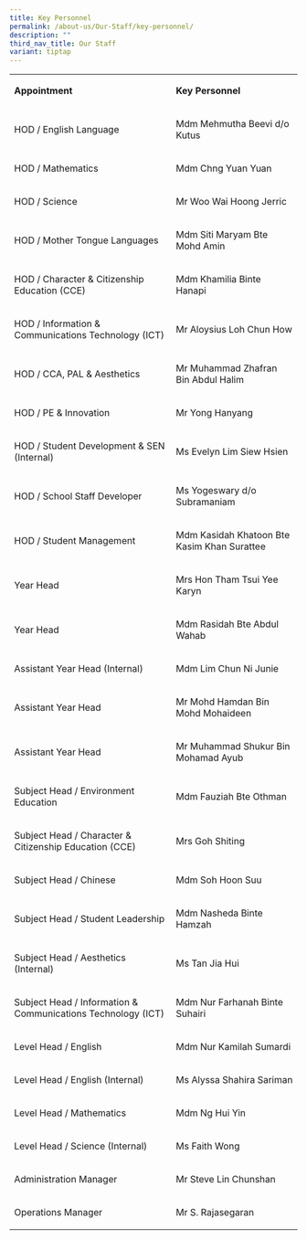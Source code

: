 ```yaml
---
title: Key Personnel
permalink: /about-us/Our-Staff/key-personnel/
description: ""
third_nav_title: Our Staff
variant: tiptap
---
```

<table style="minWidth: 50px">
<colgroup>
<col>
<col>
</colgroup>
<tbody>
<tr>
<td rowspan="1" colspan="1">
<p><strong>Appointment</strong>
</p>
</td>
<td rowspan="1" colspan="1">
<p><strong>Key Personnel</strong>
</p>
</td>
</tr>
<tr>
<td rowspan="1" colspan="1">
<p>HOD / English Language</p>
</td>
<td rowspan="1" colspan="1">
<p>Mdm Mehmutha Beevi d/o Kutus</p>
</td>
</tr>
<tr>
<td rowspan="1" colspan="1">
<p>HOD / Mathematics</p>
</td>
<td rowspan="1" colspan="1">
<p>Mdm Chng Yuan Yuan</p>
</td>
</tr>
<tr>
<td rowspan="1" colspan="1">
<p>HOD / Science</p>
</td>
<td rowspan="1" colspan="1">
<p>Mr Woo Wai Hoong Jerric</p>
</td>
</tr>
<tr>
<td rowspan="1" colspan="1">
<p>HOD / Mother Tongue Languages</p>
</td>
<td rowspan="1" colspan="1">
<p>Mdm Siti Maryam Bte Mohd Amin</p>
</td>
</tr>
<tr>
<td rowspan="1" colspan="1">
<p>HOD / Character &amp; Citizenship Education (CCE)</p>
</td>
<td rowspan="1" colspan="1">
<p>Mdm Khamilia Binte Hanapi</p>
</td>
</tr>
<tr>
<td rowspan="1" colspan="1">
<p>HOD / Information &amp; Communications Technology (ICT)</p>
</td>
<td rowspan="1" colspan="1">
<p>Mr Aloysius Loh Chun How</p>
</td>
</tr>
<tr>
<td rowspan="1" colspan="1">
<p>HOD / CCA, PAL &amp; Aesthetics</p>
</td>
<td rowspan="1" colspan="1">
<p>Mr Muhammad Zhafran Bin Abdul Halim</p>
</td>
</tr>
<tr>
<td rowspan="1" colspan="1">
<p>HOD / PE &amp; Innovation</p>
</td>
<td rowspan="1" colspan="1">
<p>Mr Yong Hanyang</p>
</td>
</tr>
<tr>
<td rowspan="1" colspan="1">
<p>HOD / Student Development &amp; SEN (Internal)</p>
</td>
<td rowspan="1" colspan="1">
<p>Ms Evelyn Lim Siew Hsien</p>
</td>
</tr>
<tr>
<td rowspan="1" colspan="1">
<p>HOD / School Staff Developer</p>
</td>
<td rowspan="1" colspan="1">
<p>Ms Yogeswary d/o Subramaniam</p>
</td>
</tr>
<tr>
<td rowspan="1" colspan="1">
<p>HOD / Student Management</p>
</td>
<td rowspan="1" colspan="1">
<p>Mdm Kasidah Khatoon Bte Kasim Khan Surattee</p>
</td>
</tr>
<tr>
<td rowspan="1" colspan="1">
<p>Year Head</p>
</td>
<td rowspan="1" colspan="1">
<p>Mrs Hon Tham Tsui Yee Karyn</p>
</td>
</tr>
<tr>
<td rowspan="1" colspan="1">
<p>Year Head</p>
</td>
<td rowspan="1" colspan="1">
<p>Mdm Rasidah Bte Abdul Wahab</p>
</td>
</tr>
<tr>
<td rowspan="1" colspan="1">
<p>Assistant Year Head (Internal)</p>
</td>
<td rowspan="1" colspan="1">
<p>Mdm Lim Chun Ni Junie</p>
</td>
</tr>
<tr>
<td rowspan="1" colspan="1">
<p>Assistant Year Head</p>
</td>
<td rowspan="1" colspan="1">
<p>Mr Mohd Hamdan Bin Mohd Mohaideen</p>
</td>
</tr>
<tr>
<td rowspan="1" colspan="1">
<p>Assistant Year Head</p>
</td>
<td rowspan="1" colspan="1">
<p>Mr Muhammad Shukur Bin Mohamad Ayub</p>
</td>
</tr>
<tr>
<td rowspan="1" colspan="1">
<p>Subject Head / Environment Education</p>
</td>
<td rowspan="1" colspan="1">
<p>Mdm Fauziah Bte Othman</p>
</td>
</tr>
<tr>
<td rowspan="1" colspan="1">
<p>Subject Head / Character &amp; Citizenship Education (CCE)</p>
</td>
<td rowspan="1" colspan="1">
<p>Mrs Goh Shiting</p>
</td>
</tr>
<tr>
<td rowspan="1" colspan="1">
<p>Subject Head / Chinese</p>
</td>
<td rowspan="1" colspan="1">
<p>Mdm Soh Hoon Suu</p>
</td>
</tr>
<tr>
<td rowspan="1" colspan="1">
<p>Subject Head / Student Leadership</p>
</td>
<td rowspan="1" colspan="1">
<p>Mdm Nasheda Binte Hamzah</p>
</td>
</tr>
<tr>
<td rowspan="1" colspan="1">
<p>Subject Head / Aesthetics (Internal)</p>
</td>
<td rowspan="1" colspan="1">
<p>Ms Tan Jia Hui</p>
</td>
</tr>
<tr>
<td rowspan="1" colspan="1">
<p>Subject Head / Information &amp; Communications Technology (ICT)</p>
</td>
<td rowspan="1" colspan="1">
<p>Mdm Nur Farhanah Binte Suhairi</p>
</td>
</tr>
<tr>
<td rowspan="1" colspan="1">
<p>Level Head / English</p>
</td>
<td rowspan="1" colspan="1">
<p>Mdm Nur Kamilah Sumardi</p>
</td>
</tr>
<tr>
<td rowspan="1" colspan="1">
<p>Level Head / English (Internal)</p>
</td>
<td rowspan="1" colspan="1">
<p>Ms Alyssa Shahira Sariman</p>
</td>
</tr>
<tr>
<td rowspan="1" colspan="1">
<p>Level Head / Mathematics</p>
</td>
<td rowspan="1" colspan="1">
<p>Mdm Ng Hui Yin</p>
</td>
</tr>
<tr>
<td rowspan="1" colspan="1">
<p>Level Head / Science (Internal)</p>
</td>
<td rowspan="1" colspan="1">
<p>Ms Faith Wong</p>
</td>
</tr>
<tr>
<td rowspan="1" colspan="1">
<p>Administration Manager</p>
</td>
<td rowspan="1" colspan="1">
<p>Mr Steve Lin Chunshan</p>
</td>
</tr>
<tr>
<td rowspan="1" colspan="1">
<p>Operations Manager</p>
</td>
<td rowspan="1" colspan="1">
<p>Mr S. Rajasegaran</p>
</td>
</tr>
</tbody>
</table>
<p>&nbsp;</p>